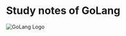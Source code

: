 # Study notes of GoLang

![GoLang Logo](https://sfault-image.b0.upaiyun.com/355/443/3554434109-57677871da744)
